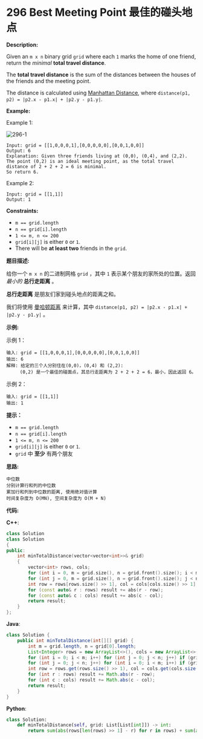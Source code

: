 # 296 Best Meeting Point 最佳的碰头地点

__Description:__

Given an `m x n` binary grid `grid` where each `1` marks the home of one friend, return the _minimal_ __total travel distance__.

The __total travel distance__ is the sum of the distances between the houses of the friends and the meeting point.

The distance is calculated using [Manhattan Distance](http://en.wikipedia.org/wiki/Taxicab_geometry), where `distance(p1, p2) = |p2.x - p1.x| + |p2.y - p1.y|`.

__Example:__

Example 1:

![296-1](https://assets.leetcode.com/uploads/2021/03/14/meetingpoint-grid.jpg)

```text
Input: grid = [[1,0,0,0,1],[0,0,0,0,0],[0,0,1,0,0]]
Output: 6
Explanation: Given three friends living at (0,0), (0,4), and (2,2).
The point (0,2) is an ideal meeting point, as the total travel distance of 2 + 2 + 2 = 6 is minimal.
So return 6.
```

Example 2:

```text
Input: grid = [[1,1]]
Output: 1
```

__Constraints:__

- `m == grid.length`
- `n == grid[i].length`
- `1 <= m, n <= 200`
- `grid[i][j]` is either `0` or `1`.
- There will be __at least two__ friends in the `grid`.

__题目描述:__

给你一个 `m x n` 的二进制网格 `grid` ，其中 `1` 表示某个朋友的家所处的位置。返回 _最小的_ __总行走距离__ 。

__总行走距离__ 是朋友们家到碰头地点的距离之和。

我们将使用 [曼哈顿距离](https://baike.baidu.com/item/%E6%9B%BC%E5%93%88%E9%A1%BF%E8%B7%9D%E7%A6%BB) 来计算，其中 `distance(p1, p2) = |p2.x - p1.x| + |p2.y - p1.y|` 。

__示例:__

示例 1：

```text
输入: grid = [[1,0,0,0,1],[0,0,0,0,0],[0,0,1,0,0]]
输出: 6 
解释: 给定的三个人分别住在(0,0)，(0,4) 和 (2,2):
     (0,2) 是一个最佳的碰面点，其总行走距离为 2 + 2 + 2 = 6，最小，因此返回 6。
```

示例 2：

```text
输入: grid = [[1,1]]
输出: 1
```

__提示：__

- `m == grid.length`
- `n == grid[i].length`
- `1 <= m, n <= 200`
- `grid[i][j]` is either `0` or `1`.
- `grid` 中 __至少__ 有两个朋友

__思路:__

```text
中位数
分别计算行和列的中位数
累加行和列到中位数的距离, 使用绝对值计算
时间复杂度为 O(MN), 空间复杂度为 O(M + N)
```

__代码:__

__C++__:

```C++
class Solution 
class Solution 
{
public:
    int minTotalDistance(vector<vector<int>>& grid) 
    {
        vector<int> rows, cols;
        for (int i = 0, m = grid.size(), n = grid.front().size(); i < m; i++) for (int j = 0; j < n; j++) if (grid[i][j]) rows.emplace_back(i);
        for (int j = 0, m = grid.size(), n = grid.front().size(); j < n; j++) for (int i = 0; i < m; i++) if (grid[i][j]) cols.emplace_back(j);
        int row = rows[rows.size() >> 1], col = cols[cols.size() >> 1], result = 0;
        for (const auto& r : rows) result += abs(r - row);
        for (const auto& c : cols) result += abs(c - col);
        return result;
    }
};
```

__Java__:

```Java
class Solution {
    public int minTotalDistance(int[][] grid) {
        int m = grid.length, n = grid[0].length;
        List<Integer> rows = new ArrayList<>(), cols = new ArrayList<>();
        for (int i = 0; i < m; i++) for (int j = 0; j < n; j++) if (grid[i][j] == 1) rows.add(i);
        for (int j = 0; j < n; j++) for (int i = 0; i < m; i++) if (grid[i][j] == 1) cols.add(j);
        int row = rows.get(rows.size() >> 1), col = cols.get(cols.size() >> 1), result = 0;
        for (int r : rows) result += Math.abs(r - row);
        for (int c : cols) result += Math.abs(c - col);
        return result;
    }
}
```

__Python__:

```Python
class Solution:
    def minTotalDistance(self, grid: List[List[int]]) -> int:
        return sum(abs(rows[len(rows) >> 1] - r) for r in rows) + sum(abs(cols[len(cols) >> 1] - c) for c in cols) if (rows := [i for i in range(len(grid)) for j in range(len(grid[0])) if grid[i][j]]) and (cols := [j for j in range(len(grid[0])) for i in range(len(grid)) if grid[i][j]]) else 0
```
